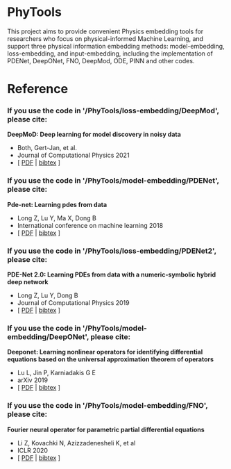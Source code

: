 # PhyTools
This project aims to provide convenient Physics embedding tools for researchers who focus on physical-informed Machine Learning, and support three physical information embedding methods: model-embedding, loss-embedding, and input-embedding, including the implementation of PDENet, DeepONet, FNO, DeepMod, ODE, PINN and other codes.


# Reference
### If you use the code in '/PhyTools/loss-embedding/DeepMod', please cite:

**DeepMoD: Deep learning for model discovery in noisy data** 

- Both, Gert-Jan, et al. 
- Journal of Computational Physics 2021
- [ [PDF](https://arxiv.org/pdf/1904.09406.pdf%C2%A0%E2%80%A6) | [bibtex](https://scholar.googleusercontent.com/scholar.bib?q=info:Q4z6DBQoocwJ:scholar.google.com/&output=citation&scisdr=CgWA1L5eELqo8q2xqXs:AAGBfm0AAAAAZA23sXuc2dlrQnsPK3sBk-GuaoUoPYpL&scisig=AAGBfm0AAAAAZA23sZGBCQIHvKDkJzLPBuPc67km2n-p&scisf=4&ct=citation&cd=-1&hl=en) ]

### If you use the code in '/PhyTools/model-embedding/PDENet', please cite:

**Pde-net: Learning pdes from data** 

- Long Z, Lu Y, Ma X, Dong B
- International conference on machine learning 2018
- [ [PDF](http://proceedings.mlr.press/v80/long18a/long18a.pdf) | [bibtex](https://scholar.googleusercontent.com/scholar.bib?q=info:KW7G5ZqtD6gJ:scholar.google.com/&output=citation&scisdr=CgWA1LDyEJ_Y5qRtd8o:AAGBfm0AAAAAZARrb8q8Bp-YTbVLUxg6k1WnA04yh8tj&scisig=AAGBfm0AAAAAZARrb_9Zm9dEtLa90PZz11V7zasbeq0a&scisf=4&ct=citation&cd=-1&hl=zh-CN) ]

### If you use the code in '/PhyTools/loss-embedding/PDENet2', please cite:

**PDE-Net 2.0: Learning PDEs from data with a numeric-symbolic hybrid deep network** 

- Long Z, Lu Y, Dong B
- Journal of Computational Physics 2019
- [ [PDF](https://arxiv.org/pdf/1812.04426.pdf) | [bibtex](https://scholar.googleusercontent.com/scholar.bib?q=info:Z01UFVfNxnUJ:scholar.google.com/&output=citation&scisdr=CgWA1IZBEJ_Y5qRzoRM:AAGBfm0AAAAAZAR1uRNpvQgoK1TzB53T2QhTnrOHJjxs&scisig=AAGBfm0AAAAAZAR1uc1111l3T4rErHTpFAtvRa1hNSXn&scisf=4&ct=citation&cd=-1&hl=zh-CN) ]


### If you use the code in '/PhyTools/model-embedding/DeepONet', please cite:

**Deeponet: Learning nonlinear operators for identifying differential equations based on the universal approximation theorem of operators** 

- Lu L, Jin P, Karniadakis G E
- arXiv 2019
- [ [PDF](https://arxiv.org/pdf/1910.03193.pdf) | [bibtex](https://scholar.googleusercontent.com/scholar.bib?q=info:rneZpAUIz80J:scholar.google.com/&output=citation&scisdr=CgWA1LfyEJ_Y5qR7kUs:AAGBfm0AAAAAZAR9iUuvA4TGQV-PyOx0-xiKd8-XPlrP&scisig=AAGBfm0AAAAAZAR9iW3kSlycVUjC6gzyJCWa4w_LRMTp&scisf=4&ct=citation&cd=-1&hl=zh-CN) ]


### If you use the code in '/PhyTools/model-embedding/FNO', please cite:

**Fourier neural operator for parametric partial differential equations** 

- Li Z, Kovachki N, Azizzadenesheli K, et al
- ICLR 2020
- [ [PDF](https://arxiv.org/pdf/2010.08895.pdf?trk=public_post_comment-text) | [bibtex](https://scholar.googleusercontent.com/scholar.bib?q=info:fI2-mHuyzawJ:scholar.google.com/&output=citation&scisdr=CgWA1LfyEJ_Y5qR4HUw:AAGBfm0AAAAAZAR-BUxuYRPwgQgAV4653HiSU5OTguri&scisig=AAGBfm0AAAAAZAR-BdlR-chaKC2ZUiPHI8BmDpvsUtfy&scisf=4&ct=citation&cd=-1&hl=zh-CN) ]
